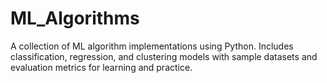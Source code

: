 # ML_Algorithms
A collection of ML algorithm implementations using Python. Includes classification, regression, and clustering models with sample datasets and evaluation metrics for learning and practice.
